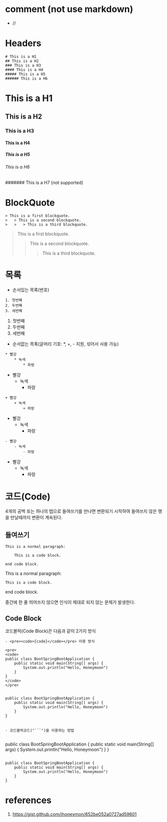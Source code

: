 # comment (not use markdown)
  - // 




# Headers
```
# This is a H1			
## This is a H2       	
### This is a H3		
#### This is a H4		
##### This is a H5			
###### This is a H6			
```
# This is a H1			
## This is a H2       	
### This is a H3		
#### This is a H4		
##### This is a H5			
###### This is a H6		
####### This is a H7	(not supported)


# BlockQuote
```
> This is a first blockquote.
>	> This is a second blockquote.
>	>	> This is a third blockquote.
```
> This is a first blockquote.
>	> This is a second blockquote.
>	>	> This is a third blockquote.


# 목록
- 순서있는 목록(번호)
```
1. 첫번째	
2. 두번째	
3. 세번째	
```
1. 첫번째	
2. 두번째	
3. 세번째	

- 순서없는 목록(글머리 기호: *, +, - 지원, 섞어서 사용 가능)
```
* 빨강
	* 녹색
		* 파랑
```
* 빨강
	* 녹색
		* 파랑
```
+ 빨강
	+ 녹색
		+ 파랑
```
+ 빨강
	+ 녹색
		+ 파랑
```
- 빨강
	- 녹색
		- 파랑
```
- 빨강
	- 녹색
		- 파랑


# 코드(Code)
 4개의 공백 또는 하나의 탭으로 들여쓰기를 만나면 변환되기 시작하여 들여쓰지 않은 행을 만날때까지 변환이 계속된다.

## 들여쓰기
```
This is a normal paragraph:

	This is a code block.

end code block.
```
This is a normal paragraph:

	This is a code block.

end code block.

 중간에 한 줄 띄어쓰지 않으면 인식이 제대로 되지 않는 문제가 발생한다.


## Code Block
 코드블럭(Code Block)은 다음과 같이 2가지 방식
```
- <pre><code>{code}</code></pre> 이용 방식
```

```
<pre>
<code>
public class BootSpringBootApplication {
	public static void main(String[] args) {
		System.out.println("Hello, Honeymoon")
	}
}
</code>
</pre>
```
<pre>
<code>
public class BootSpringBootApplication {
	public static void main(String[] args) {
		System.out.println("Hello, Honeymoon")
	}
}
</code>
</pre>


```
- 코드블럭코드("```")을 이용하는 방법
```
```
```
public class BootSpringBootApplication {
	public static void main(String[] args) {
		System.out.println("Hello, Honeymoon")
	}
}
```
```

```
public class BootSpringBootApplication {
	public static void main(String[] args) {
		System.out.println("Hello, Honeymoon")
	}
}
```







# references
1. https://gist.github.com/ihoneymon/652be052a0727ad59601


